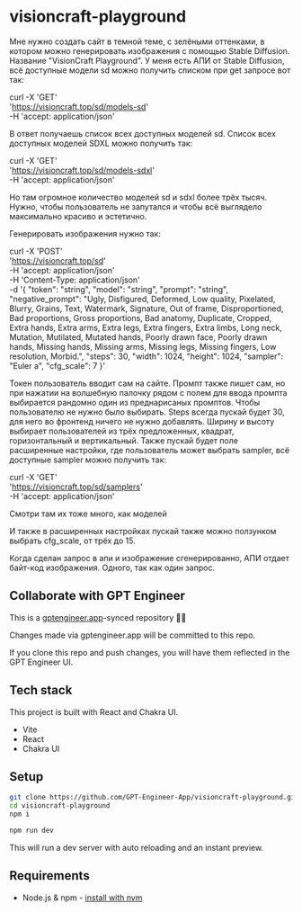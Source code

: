 # visioncraft-playground

Мне нужно создать сайт в темной теме, с зелёными оттенками, в котором можно генерировать изображения с помощью Stable Diffusion. Название "VisionCraft Playground". У меня есть АПИ от Stable Diffusion, всё доступные модели sd можно получить списком при get запросе вот так: 

curl -X 'GET' \
  'https://visioncraft.top/sd/models-sd' \
  -H 'accept: application/json'

В ответ получаешь список всех доступных моделей sd. Список всех доступных моделей SDXL можно получить так:

curl -X 'GET' \
  'https://visioncraft.top/sd/models-sdxl' \
  -H 'accept: application/json'

Но там огромное количество моделей sd и sdxl более трёх тысяч. Нужно, чтобы пользователь не запутался и чтобы всё выглядело максимально красиво и эстетично.

Генерировать изображения нужно так:

curl -X 'POST' \
  'https://visioncraft.top/sd' \
  -H 'accept: application/json' \
  -H 'Content-Type: application/json' \
  -d '{
  "token": "string",
  "model": "string",
  "prompt": "string",
  "negative_prompt": "Ugly, Disfigured, Deformed, Low quality, Pixelated, Blurry, Grains, Text, Watermark, Signature, Out of frame, Disproportioned, Bad proportions, Gross proportions, Bad anatomy, Duplicate, Cropped, Extra hands, Extra arms, Extra legs, Extra fingers, Extra limbs, Long neck, Mutation, Mutilated, Mutated hands, Poorly drawn face, Poorly drawn hands, Missing hands, Missing arms, Missing legs, Missing fingers, Low resolution, Morbid.",
  "steps": 30,
  "width": 1024,
  "height": 1024,
  "sampler": "Euler a",
  "cfg_scale": 7
}'

Токен пользователь вводит сам на сайте. Промпт также пишет сам, но при нажатии на волшебную палочку рядом с полем для ввода промпта выбирается рандомно один из преднарисаных промптов. Чтобы пользователю не нужно было выбирать. Steps всегда пускай будет 30, для него во фронтенд ничего не нужно добавлять. Ширину и высоту выбирает пользователей из трёх предложенных, квадрат, горизонтальный и вертикальный. Также пускай будет поле расширенные настройки, где пользователь может выбрать sampler, всё доступные sampler можно получить так:

curl -X 'GET' \
  'https://visioncraft.top/sd/samplers' \
  -H 'accept: application/json'

Смотри там их тоже много, как моделей

И также в расширенных настройках пускай также можно ползунком выбрать cfg_scale, от трёх до 15.

Когда сделан запрос в апи и изображение сгенерированно, АПИ отдает байт-код изображения. Одного, так как один запрос.

## Collaborate with GPT Engineer

This is a [gptengineer.app](https://gptengineer.app)-synced repository 🌟🤖

Changes made via gptengineer.app will be committed to this repo.

If you clone this repo and push changes, you will have them reflected in the GPT Engineer UI.

## Tech stack

This project is built with React and Chakra UI.

- Vite
- React
- Chakra UI

## Setup

```sh
git clone https://github.com/GPT-Engineer-App/visioncraft-playground.git
cd visioncraft-playground
npm i
```

```sh
npm run dev
```

This will run a dev server with auto reloading and an instant preview.

## Requirements

- Node.js & npm - [install with nvm](https://github.com/nvm-sh/nvm#installing-and-updating)
